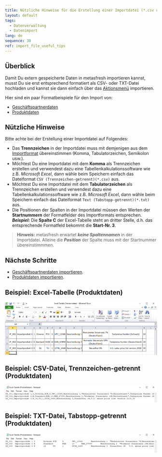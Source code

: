 ```yaml
---
title: Nützliche Hinweise für die Erstellung einer Importdatei (*.csv und *.txt)?
layout: default
tags:
  - Datenverwaltung
  - Datenimport
lang: de
sequence: 30
ref: import_file_useful_tips
---
```


## Überblick
Damit Du extern gespeicherte Daten in metasfresh importieren kannst, musst Du sie erst entsprechend formatiert als CSV- oder TXT-Datei hochladen und kannst sie dann einfach über das [Aktionsmenü](AktionStarten) importieren.

Hier sind ein paar Formatbeispiele für den Import von:
- [Geschäftspartnerdaten](Importformat_Beispiel_GPartner)
- [Produktdaten](Importformat_Beispiel_Produkt)

## Nützliche Hinweise
Bitte achte bei der Erstellung einer Importdatei auf Folgendes:

- Das **Trennzeichen** in der Importdatei muss mit demjenigen aus dem [Importformat](Importformat_anlegen) übereinstimmen (Komma, Tabulatorzeichen, Semikolon usw.).
- Möchtest Du eine Importdatei mit dem **Komma** als Trennzeichen erstellen und verwendest dazu eine Tabellenkalkulationssoftware wie z.B. *Microsoft Excel*, dann wähle beim Speichern einfach das Dateiformat `CSV (Trennzeichen-getrennt)(*.csv)` aus.
- Möchtest Du eine Importdatei mit dem **Tabulatorzeichen** als Trennzeichen erstellen und verwendest dazu eine Tabellenkalkulationssoftware wie z.B. *Microsoft Excel*, dann wähle beim Speichern einfach das Dateiformat `Text (Tabstopp-getrennt)(*.txt)` aus.
- Die Positionen der Spalten in der Importdatei müssen den Werten der **Startnummern** der Formatfelder des Importformats entsprechen.<br>
***Beispiel:*** Die **Spalte C** der Excel-Tabelle steht an dritter Stelle, d.h. das entsprechende Formatfeld bekommt die **Start-Nr. 3**.
 >**Hinweis:** metasfresh erwartet ***keine Spaltennamen*** in der Importdatei. Alleine die ***Position*** der Spalte muss mit der Startnummer übereinstimmmen.

## Nächste Schritte
- [Geschäftspartnerdaten importieren](GPartnerdaten_importieren).
- [Produktdaten importieren](Produktdaten_importieren).

## Beispiel: Excel-Tabelle (Produktdaten)
![](assets/Excel-Tabelle_Produktdaten.png)

## Beispiel: CSV-Datei, Trennzeichen-getrennt (Produktdaten)
![](assets/CSV-Datei_Produktdaten.png)

## Beispiel: TXT-Datei, Tabstopp-getrennt (Produktdaten)
![](assets/TXT-Datei_Produktdaten.png)
